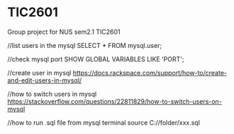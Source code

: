 # TIC2601
Group project for NUS sem2.1 TIC2601

//list users in the mysql
SELECT * FROM mysql.user;

//check mysql port
SHOW GLOBAL VARIABLES LIKE 'PORT';

//create user in mysql 
https://docs.rackspace.com/support/how-to/create-and-edit-users-in-mysql/

//how to switch users in mysql
https://stackoverflow.com/questions/22811829/how-to-switch-users-on-mysql

//how to run .sql file from mysql terminal
source C://folder/xxx.sql

